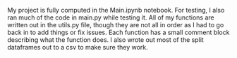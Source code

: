 My project is fully computed in the Main.ipynb notebook. For testing, I also ran much of the code in main.py while testing it. All of my functions are written out in the utils.py file, though they are not all in order as I had to go back in to add things or fix issues. Each function has a small comment block describing what the function does. I also wrote out most of the split dataframes out to a csv to make sure they work.
